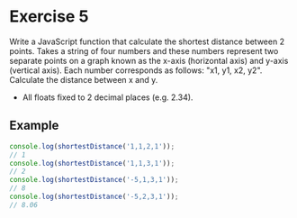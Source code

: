 # Exercise 5

Write a JavaScript function that calculate the shortest distance between 2 points. Takes a string of four numbers and these numbers represent two separate points on a graph known as the x-axis (horizontal axis) and y-axis (vertical axis). Each number corresponds as follows: "x1, y1, x2, y2". Calculate the distance between x and y.

- All floats fixed to 2 decimal places (e.g. 2.34).

## Example

```javascript
console.log(shortestDistance('1,1,2,1'));
// 1
console.log(shortestDistance('1,1,3,1'));
// 2
console.log(shortestDistance('-5,1,3,1'));
// 8
console.log(shortestDistance('-5,2,3,1'));
// 8.06
```
